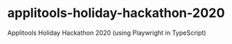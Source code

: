 # applitools-holiday-hackathon-2020
Applitools Holiday Hackathon 2020 (using Playwright in TypeScript)
